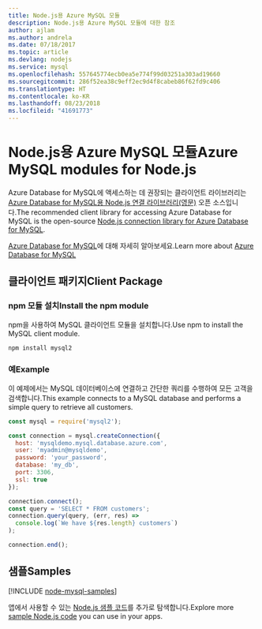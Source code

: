 ```yaml
---
title: Node.js용 Azure MySQL 모듈
description: Node.js용 Azure MySQL 모듈에 대한 참조
author: ajlam
ms.author: andrela
ms.date: 07/18/2017
ms.topic: article
ms.devlang: nodejs
ms.service: mysql
ms.openlocfilehash: 557645774ecb0ea5e774f99d03251a303ad19660
ms.sourcegitcommit: 286f52ea38c9eff2ec9d4f8cabeb86f62fd9c406
ms.translationtype: HT
ms.contentlocale: ko-KR
ms.lasthandoff: 08/23/2018
ms.locfileid: "41691773"
---
```

# <a name="azure-mysql-modules-for-nodejs"></a><span data-ttu-id="6dfdb-103">Node.js용 Azure MySQL 모듈</span><span class="sxs-lookup"><span data-stu-id="6dfdb-103">Azure MySQL modules for Node.js</span></span>

<span data-ttu-id="6dfdb-104">Azure Database for MySQL에 액세스하는 데 권장되는 클라이언트 라이브러리는 [Azure Database for MySQL용 Node.js 연결 라이브러리(영문)](https://github.com/sidorares/node-mysql2) 오픈 소스입니다.</span><span class="sxs-lookup"><span data-stu-id="6dfdb-104">The recommended client library for accessing Azure Database for MySQL is the open-source [Node.js connection library for Azure Database for MySQL](https://github.com/sidorares/node-mysql2).</span></span> 

<span data-ttu-id="6dfdb-105">[Azure Database for MySQL](https://docs.microsoft.com/azure/MySQL/)에 대해 자세히 알아보세요.</span><span class="sxs-lookup"><span data-stu-id="6dfdb-105">Learn more about [Azure Database for MySQL](https://docs.microsoft.com/azure/MySQL/)</span></span>

## <a name="client-package"></a><span data-ttu-id="6dfdb-106">클라이언트 패키지</span><span class="sxs-lookup"><span data-stu-id="6dfdb-106">Client Package</span></span>

### <a name="install-the-npm-module"></a><span data-ttu-id="6dfdb-107">npm 모듈 설치</span><span class="sxs-lookup"><span data-stu-id="6dfdb-107">Install the npm module</span></span>

<span data-ttu-id="6dfdb-108">npm을 사용하여 MySQL 클라이언트 모듈을 설치합니다.</span><span class="sxs-lookup"><span data-stu-id="6dfdb-108">Use npm to install the MySQL client module.</span></span>

```bash
npm install mysql2
```   

### <a name="example"></a><span data-ttu-id="6dfdb-109">예</span><span class="sxs-lookup"><span data-stu-id="6dfdb-109">Example</span></span>

<span data-ttu-id="6dfdb-110">이 예제에서는 MySQL 데이터베이스에 연결하고 간단한 쿼리를 수행하여 모든 고객을 검색합니다.</span><span class="sxs-lookup"><span data-stu-id="6dfdb-110">This example connects to a MySQL database and performs a simple query to retrieve all customers.</span></span>

```javascript
const mysql = require('mysql2');

const connection = mysql.createConnection({
  host: 'mysqldemo.mysql.database.azure.com',
  user: 'myadmin@mysqldemo',
  password: 'your_password',
  database: 'my_db',
  port: 3306,
  ssl: true
});

connection.connect();
const query = 'SELECT * FROM customers';
connection.query(query, (err, res) =>
  console.log(`We have ${res.length} customers`)
);

connection.end();
```

## <a name="samples"></a><span data-ttu-id="6dfdb-111">샘플</span><span class="sxs-lookup"><span data-stu-id="6dfdb-111">Samples</span></span>

[!INCLUDE [node-mysql-samples](../docs-ref-conceptual/includes/mysql-samples.md)]

<span data-ttu-id="6dfdb-112">앱에서 사용할 수 있는 [Node.js 샘플 코드](https://azure.microsoft.com/resources/samples/?platform=nodejs)를 추가로 탐색합니다.</span><span class="sxs-lookup"><span data-stu-id="6dfdb-112">Explore more [sample Node.js code](https://azure.microsoft.com/resources/samples/?platform=nodejs) you can use in your apps.</span></span>
